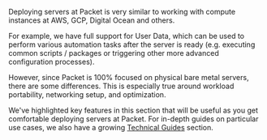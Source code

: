 <!-- <meta>
{
    "title":"Key Features",
    "description":"Bare Metal Servers Features - Packet Developer Docs",
    "tag":["Key Features"],
    "seo-title": "Bare Metal Servers Features - Packet Developer Docs",
    "seo-description": "Bare Metal Servers Features - Packet Developer Docs",
    "og-title": "Overview",
    "og-description": "Bare Metal Servers Features - Packet Developer Docs",
    "og-image": "/images/packet-product-docs.png"
}
</meta> -->


Deploying servers at Packet is very similar to working with compute instances at AWS, GCP, Digital Ocean and others.

For example, we have full support for User Data, which can be used to perform various automation tasks after the server is ready (e.g. executing common scripts / packages or triggering other more advanced configuration processes).

However, since Packet is 100% focused on physical bare metal servers, there are some differences. This is especially true around workload portability, networking setup, and optimization.

We've highlighted key features in this section that will be useful as you get comfortable deploying servers at Packet. For in-depth guides on particular use cases, we also have a growing [Technical Guides](https://www.packet.com/resources/guides/) section.

